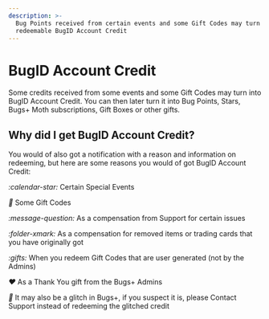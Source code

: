 ```yaml
---
description: >-
  Bug Points received from certain events and some Gift Codes may turn into
  redeemable BugID Account Credit
---
```


# BugID Account Credit

Some credits received from some events and some Gift Codes may turn into BugID Account Credit. You can then later turn it into Bug Points, Stars, Bugs+ Moth subscriptions, Gift Boxes or other gifts.

## Why did I get BugID Account Credit?

You would of also got a notification with a reason and information on redeeming, but here are some reasons you would of got BugID Account Credit:

<i class="fa-calendar-star">:calendar-star:</i> Certain Special Events

<i class="fa-gift">:gift:</i> Some Gift Codes

<i class="fa-message-question">:message-question:</i> As a compensation from Support for certain issues

<i class="fa-folder-xmark">:folder-xmark:</i> As a compensation for removed items or trading cards that you have originally got

<i class="fa-gifts">:gifts:</i> When you redeem Gift Codes that are user generated (not by the Admins)

<i class="fa-heart">:heart:</i> As a Thank You gift from the Bugs+ Admins

<i class="fa-bug">:bug:</i> It may also be a glitch in Bugs+, if you suspect it is, please Contact Support instead of redeeming the glitched credit
